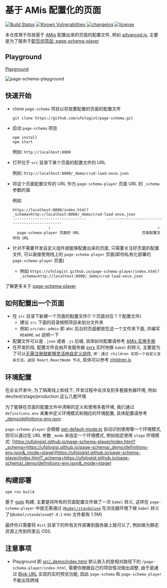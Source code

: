 # 基于 AMis 配置化的页面

[![Build Status][ci-status-image]][ci-status-url] [![Known Vulnerabilities][vulnerabilities-status-image]][vulnerabilities-status-url] [![changelog][changelog-image]][changelog-url] [![license][license-image]][license-url]

[vulnerabilities-status-image]: https://snyk.io/test/npm/page-schema/badge.svg
[vulnerabilities-status-url]: https://snyk.io/test/npm/page-schema
[ci-status-image]: https://travis-ci.com/ufologist/page-schema.svg?branch=master
[ci-status-url]: https://travis-ci.com/ufologist/page-schema
[license-image]: https://img.shields.io/github/license/ufologist/page-schema.svg
[license-url]: https://github.com/ufologist/page-schema/blob/master/LICENSE
[changelog-image]: https://img.shields.io/badge/CHANGE-LOG-blue.svg?style=flat-square
[changelog-url]: https://github.com/ufologist/page-schema/blob/master/CHANGELOG.md

本仓库用于存放基于 [AMis](https://github.com/baidu/amis) 配置出来的页面的配置文件, 例如 [advanced.js](./src/_demo/advanced.js), 主要是为了服务于[配页坊项目: page-schema-player](https://github.com/ufologist/page-schema-player)

## Playground

[Playground](https://ufologist.github.io/page-schema/_demo/index.html)

![page-schema-playground](https://user-images.githubusercontent.com/167221/77224470-ef2f1100-6ba0-11ea-8506-358c6c30e357.gif)

## 快速开始

* clone `page-schema` 项目以存放要配置的页面的配置文件

  ```
  git clone https://github.com/ufologist/page-schema.git
  ```
* 启动 `page-schema` 项目

  ```
  npm install
  npm start
  ```

  例如: `http://localhost:8000`
* 打开位于 `src` 目录下某个页面的配置文件的 URL

  例如: `http://localhost:8000/_demo/crud-load-once.json`
* 将这个页面配置文件的 URL 作为 `page-schema-player` 页面 URL 的 `_schema` 参数的值

  例如
  ```
  https://localhost:8080/index.html?_schema=http://localhost:8000/_demo/crud-load-once.json
  ---------------------------------         -----------------------------------------------
                  ↓                                                ↓
    page-schema-player 页面的 URL                            页面配置文件的 URL
  ```
* 针对不需要开发自定义组件就能够配置出来的页面, 只需要关注好页面的配置文件, 可以直接使用线上的 `page-schema-player` 页面(即你私有化部署的 `page-schema-player` 页面)
  * 例如 `https://ufologist.github.io/page-schema-player/index.html?_schema=http://localhost:8000/_demo/crud-load-once.json`

了解更多关于 [page-schema-player](https://github.com/ufologist/page-schema-player)

## 如何配置出一个页面

* 在 `src` 目录下新建一个页面的配置文件(1 个页面对应 1 个配置文件)
  * 建议 `src` 下面的目录按照项目来划分文件夹
  * 例如 `src/abc-admin` 即 abc 后台的页面都放在这一个文件夹下面, 并编写 `README.md` 说明一下
* 配置文件可以是 `.json` 或者 `.js` 后缀, 具体如何配置请参考 [AMis 实用手册](https://github.com/ufologist/page-schema-player/blob/master/amis-cookbook.md)
* 在开发阶段, 配置文件会由开发服务器 [svrx](https://github.com/svrxjs/svrx) 实时地做 `babel` 的转义, 主要是为了可以[无需注册就能够灵活地自定义组件](https://baidu.github.io/amis/docs/sdk#%E8%87%AA%E5%AE%9A%E4%B9%89%E7%BB%84%E4%BB%B6), `即：通过 children 实现一个自定义渲染方法，返回 React.ReactNode 节点`, 具体可以参考 [children.js](./src/_demo/children.js)

## 环境配置

在企业开发中, 为了隔离线上和线下, 开发过程中会涉及到多套服务器环境, 例如 dev/test/stage/production 这么几套环境

为了能够在页面的配置文件中清晰的定义和使用多套环境, 我们通过 `definitions.env` 来集中定义环境模式和相应的环境配置, 具体配置请参考 [_demo/definitions-env.json](https://ufologist.github.io/page-schema/_demo/index.html?schema=https://ufologist.github.io/page-schema/_demo/definitions-env.json)

`page-schema-player` 会根据 [get-default-mode.ts](https://github.com/ufologist/page-schema-player/blob/master/src/ext/get-default-mode.ts) 自动识别使用哪一个环境模式, 但可以通过在 URL 参数 `_mode` 来指定一个环境模式, 例如指定使用 `stage` 环境模式: [https://ufologist.github.io/page-schema-player/index.html?_schema=https://ufologist.github.io/page-schema/_demo/definitions-env.json&_mode=stage](https://ufologist.github.io/page-schema-player/index.html?_schema=https://ufologist.github.io/page-schema/_demo/definitions-env.json&_mode=stage)

## 构建部署

```
npm run build
```

基于 [gulp](https://gulpjs.com/) 构建, 主要是将所有的页面配置文件做了一次 `babel` 转义, 这样在 `page-schema-player` 中就无需通过 [`@babel/standalone`](https://babeljs.io/docs/en/babel-standalone) 在浏览器环境下做 `babel` 转义了(`@babel/standalone@7.9.1` min 文件都有 1.5M)

最终你只需要将 `dist` 目录下的所有文件部署到服务器上就可以了, 例如做为静态资源上传到阿里云 OSS.

## 注意事项

* Playground 即 [src/_demo/index.html](./src/_demo/index.html) 默认嵌入的是相对路径下的 `/page-schema-player/index.html`, 需要你根据自己的项目情况做出调整, 由于是通过 [Blob URL](https://developer.mozilla.org/en-US/docs/Web/API/Blob#JavaScript) 实现的实时预览功能, 因此 `page-schema` 和 `page-schema-player` 不能出现跨域